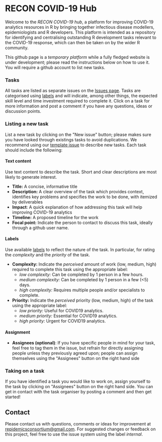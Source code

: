 # RECON COVID-19 Hub

Welcome to the *RECON COVID-19 hub*, a platform for improving COVID-19 analytics
resources in R by bringing together infectious disease modellers,
epidemiologists and R developers. This platform is intended as a repository
for identifying and centralising outstanding R development tasks relevant to the
COVID-19 response, which can then be taken on by the wider R community.

This github page is a *temporary platform* while a fully fledged website is under
development; please read the instructions below on how to use it. You will
require a github account to list new tasks.

### Tasks
All tasks are listed as separate issues on
the [Issues page](https://github.com/reconhub/covid19hub/issues). Tasks are
categorised using [labels](https://github.com/reconhub/covid19hub/labels) and 
will indicate, among other things, the expected skill level and time investment 
required to complete it. Click on a task for more information and post a 
comment if you have any questions, ideas or discussion points.

### Listing a new task
List a new task by clicking on the "New issue" button; please makes sure you
have looked through existings tasks to avoid duplications. We recommend using our 
[template issue](https://github.com/reconhub/covid19hub/issues/1) to describe new 
tasks. Each task should include the following: 

#### Text content
Use text content to describe the task. Short and clear descriptions are most likely to 
generate interest.
* **Title:** A concise, informative title
* **Description:** A clear overview of the task which provides context,
  identifies key problems and specifies the work to be done, with itemized by 
  deliverables
* **Impact**: A quick explanation of how addressing this task will help improving COVID-19 
  analytics
* **Timeline:** A proposed timeline for the work
* **Focal point:** Indicate the person to contact to discuss this task, ideally through a 
  github user name.

#### Labels
Use available [labels](https://github.com/reconhub/covid19hub/labels) to reflect the nature 
of the task. In particular, for rating the *complexity* and the *priority* of the task.  
* **Complexity:** Indicate the *perceived* amount of work (low, medium, high) required to
  complete this task using the appropriate label:
    + *low complexity:* Can be completed by 1 person in a few hours.
    + *medium complexity:* Can be completed by 1 person in a few (<5) days.
    + *high complexity:* Requires multiple people and/or specialists to complete.
* **Priority:** Indicate the *perceived* priority (low, medium, high) of the task using 
  the appropriate label:
    + *low priority:* Useful for COVID19 analytics.
    + *medium priority:* Essential for COVID19 analytics.
    + *high priority:* Urgent for COVID19 analytics.

#### Assignment
* **Assignees (optional)**: If you have specific people in mind for your task, feel free to 
  tag them in the issue, but refrain for directly assigning people unless they previously 
  agreed upon; people can assign themselves using the "Assignees" button on the right hand
  side


### Taking on a task
If you have identified a task you would like to work on, assign yourself to the
task by clicking on "Assignees" button on the right hand side. You can get in
contact with the task organiser by posting a comment and then get started!


## Contact
Please contact us with questions, comments or ideas for improvement at
repidemicsconsortium@gmail.com. For suggested changes or feedback on this 
project, feel free to use the issue system using the label *internal*.


